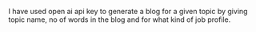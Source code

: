 I have used open ai api key to generate a blog for a given topic by giving topic name, no of words in the blog and for what kind of job profile.